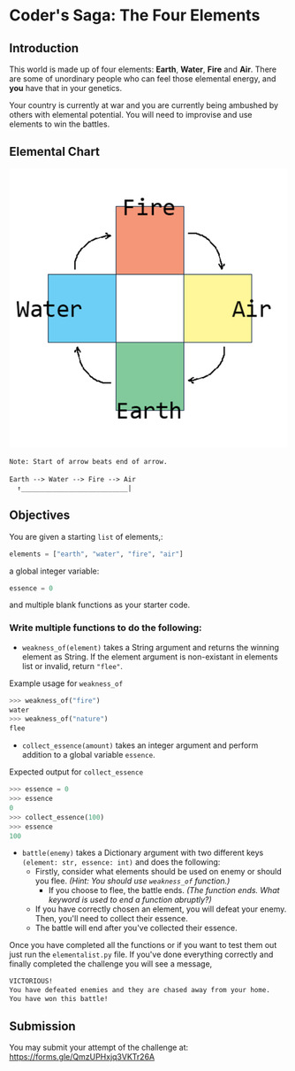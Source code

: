 # Coder's Saga: The Four Elements
## Introduction
This world is made up of four elements: **Earth**, **Water**, **Fire** and **Air**. There are some of unordinary people who can feel those elemental energy, and **you** have that in your genetics.

Your country is currently at war and you are currently being ambushed by others with elemental potential. You will need to improvise and use elements to win the battles.

## Elemental Chart
![Elemental Chart](./chart.jpg)
```
Note: Start of arrow beats end of arrow.

Earth --> Water --> Fire --> Air
  ↑___________________________|
```

## Objectives
You are given a starting `list` of elements,:
```python
elements = ["earth", "water", "fire", "air"]
```
a global integer variable:
```python
essence = 0
```
and multiple blank functions as your starter code.

### Write multiple functions to do the following:
* `weakness_of(element)` takes a String argument and returns the winning element as String. If the element argument is non-existant in elements list or invalid, return `"flee"`.

Example usage for `weakness_of`
```py
>>> weakness_of("fire")
water
>>> weakness_of("nature")
flee
```

* `collect_essence(amount)` takes an integer argument and perform addition to a global variable `essence`.

Expected output for `collect_essence`
```py
>>> essence = 0
>>> essence
0
>>> collect_essence(100)
>>> essence
100
```

* `battle(enemy)` takes a Dictionary argument with two different keys `(element: str, essence: int)` and does the following:
    * Firstly, consider what elements should be used on enemy or should you flee. *(Hint: You should use `weakness_of` function.)*
      * If you choose to flee, the battle ends. *(The function ends. What keyword is used to end a function abruptly?)*
    * If you have correctly chosen an element, you will defeat your enemy. Then, you'll need to collect their essence.
    * The battle will end after you've collected their essence.

Once you have completed all the functions or if you want to test them out just run the `elementalist.py` file. If you've done everything correctly and finally completed the challenge you will see a message,

```
VICTORIOUS!
You have defeated enemies and they are chased away from your home.
You have won this battle!
```
## Submission
You may submit your attempt of the challenge at: https://forms.gle/QmzUPHxjq3VKTr26A